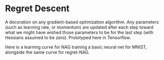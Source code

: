# Regret Descent
A decoration on any gradient-based optimization algorithm. Any parameters (such as learning rate, or momentum) are updated after each step toward what we might have wished those parameters to be for the last step (with Hessians assumed to be zero). Prototyped here in Tensorflow.

Here is a learning curve for NAG training a basic neural net for MNIST, alongside the same curve for regret-NAG.
